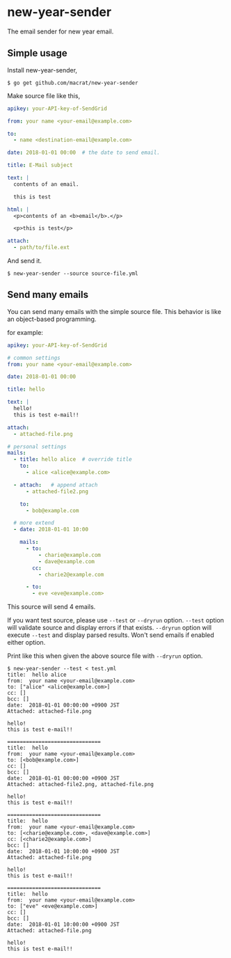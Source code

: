 new-year-sender
===============

The email sender for new year email.

## Simple usage
Install new-year-sender,

``` shell
$ go get github.com/macrat/new-year-sender
```

Make source file like this,

``` yaml
apikey: your-API-key-of-SendGrid

from: your name <your-email@example.com>

to:
  - name <destination-email@example.com>

date: 2018-01-01 00:00  # the date to send email.

title: E-Mail subject

text: |
  contents of an email.

  this is test

html: |
  <p>contents of an <b>email</b>.</p>

  <p>this is test</p>

attach:
  - path/to/file.ext
```

And send it.

``` shell
$ new-year-sender --source source-file.yml
```

## Send many emails
You can send many emails with the simple source file.
This behavior is like an object-based programming.

for example:

``` yaml
apikey: your-API-key-of-SendGrid

# common settings
from: your name <your-email@example.com>

date: 2018-01-01 00:00

title: hello

text: |
  hello!
  this is test e-mail!!

attach:
  - attached-file.png

# personal settings
mails:
  - title: hello alice  # override title
    to:
      - alice <alice@example.com>

  - attach:   # append attach
      - attached-file2.png

    to:
      - bob@example.com

  # more extend
  - date: 2018-01-01 10:00

    mails:
      - to:
          - charie@example.com
          - dave@example.com
        cc:
          - charie2@example.com

      - to:
        - eve <eve@example.com>
```

This source will send 4 emails.

If you want test source, please use `--test` or `--dryrun` option.
`--test` option will validate source and display errors if that exists.
`--dryrun` option will execute `--test` and display parsed results.
Won't send emails if enabled either option.

Print like this when given the above source file with `--dryrun` option.

``` shell
$ new-year-sender --test < test.yml
title:  hello alice
from:  your name <your-email@example.com>
to: ["alice" <alice@example.com>]
cc: []
bcc: []
date:  2018-01-01 00:00:00 +0900 JST
Attached: attached-file.png

hello!
this is test e-mail!!

==============================
title:  hello
from:  your name <your-email@example.com>
to: [<bob@example.com>]
cc: []
bcc: []
date:  2018-01-01 00:00:00 +0900 JST
Attached: attached-file2.png, attached-file.png

hello!
this is test e-mail!!

==============================
title:  hello
from:  your name <your-email@example.com>
to: [<charie@example.com>, <dave@example.com>]
cc: [<charie2@example.com>]
bcc: []
date:  2018-01-01 10:00:00 +0900 JST
Attached: attached-file.png

hello!
this is test e-mail!!

==============================
title:  hello
from:  your name <your-email@example.com>
to: ["eve" <eve@example.com>]
cc: []
bcc: []
date:  2018-01-01 10:00:00 +0900 JST
Attached: attached-file.png

hello!
this is test e-mail!!
```
